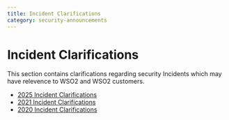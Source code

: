 ```yaml
---
title: Incident Clarifications
category: security-announcements
---
```


# Incident Clarifications

This section contains clarifications regarding security Incidents which may have relevence to WSO2 and WSO2 customers. 

* [2025 Incident Clarifications]({{#base_path#}}/security-announcements/incident-clarifications/2025/)
* [2021 Incident Clarifications]({{#base_path#}}/security-announcements/incident-clarifications/2021/)
* [2020 Incident Clarifications]({{#base_path#}}/security-announcements/incident-clarifications/2020/)
